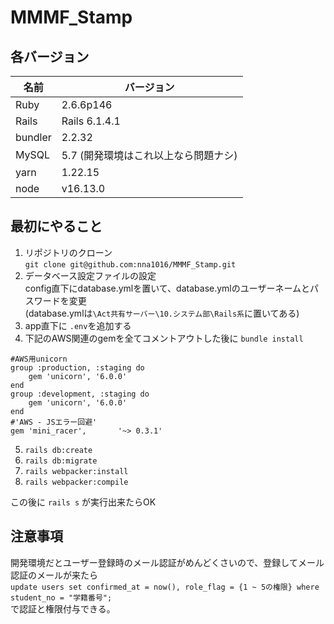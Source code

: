 # MMMF_Stamp
## 各バージョン
| 名前 | バージョン |
| ---- | ---- |
| Ruby  | 2.6.6p146 |
| Rails | Rails 6.1.4.1 |
| bundler | 2.2.32 |
| MySQL | 5.7 (開発環境はこれ以上なら問題ナシ) | 
| yarn | 1.22.15 |
| node | v16.13.0 |

## 最初にやること

1. リポジトリのクローン   
`git clone git@github.com:nna1016/MMMF_Stamp.git`
2. データベース設定ファイルの設定  
config直下にdatabase.ymlを置いて、database.ymlのユーザーネームとパスワードを変更  
(database.ymlは`\Act共有サーバー\10.システム部\Rails系`に置いてある)
3. app直下に `.env`を追加する 
4. 下記のAWS関連のgemを全てコメントアウトした後に `bundle install`
```
#AWS用unicorn
group :production, :staging do
    gem 'unicorn', '6.0.0'
end
group :development, :staging do
    gem 'unicorn', '6.0.0'
end
#'AWS - JSエラー回避'
gem 'mini_racer',       '~> 0.3.1'
```

5. `rails db:create`  
6. `rails db:migrate`
7. `rails webpacker:install`  
8. `rails webpacker:compile`

この後に `rails s` が実行出来たらOK

## 注意事項
開発環境だとユーザー登録時のメール認証がめんどくさいので、登録してメール認証のメールが来たら  
 `update users set confirmed_at = now(), role_flag = {1 ~ 5の権限} where student_no = "学籍番号";`  
 で認証と権限付与できる。

